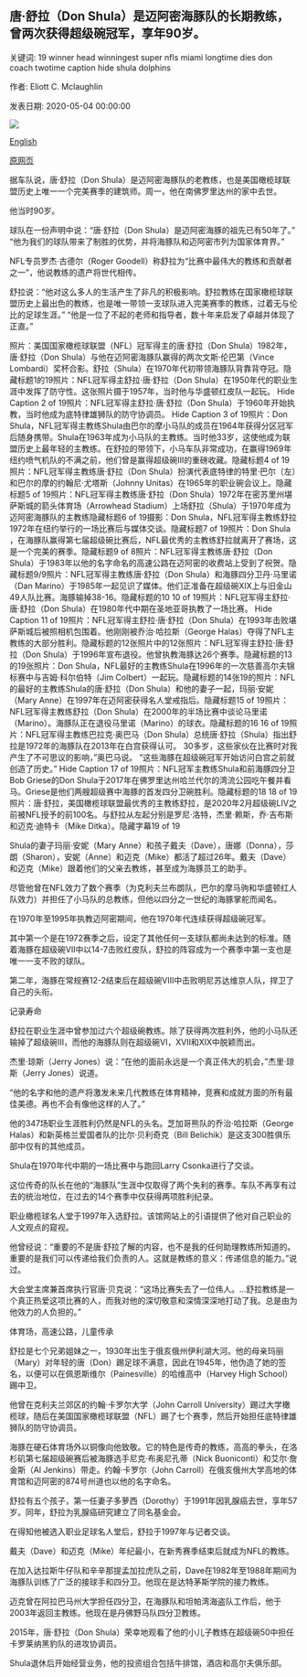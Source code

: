 ## 唐·舒拉（Don Shula）是迈阿密海豚队的长期教练，曾两次获得超级碗冠军，享年90岁。

关键词: 19 winner head winningest super nfls miami longtime dies don coach twotime caption hide shula dolphins

作者: Eliott C. Mclaughlin

发表日期: 2020-05-04 00:00:00

![](https://cdn.cnn.com/cnnnext/dam/assets/200504103451-03-don-shula-obit-restricted-super-tease.jpg)

[English](Don%20Shula%2C%20longtime%20Miami%20Dolphins%20coach%20and%20two-time%20Super%20Bowl%20winner%2C%20dies%20at%2090.md)

[原网页](https://edition.cnn.com/2020/05/04/us/don-shula-miami-dolphins-coach-obit-spt/index.html)

据车队说，唐·舒拉（Don Shula）是迈阿密海豚队的老教练，也是美国橄榄球联盟历史上唯一一个完美赛季的建筑师。周一，他在南佛罗里达州的家中去世。

他当时90岁。

球队在一份声明中说：“唐·舒拉（Don Shula）是迈阿密海豚的祖先已有50年了。” “他为我们的球队带来了制胜的优势，并将海豚队和迈阿密市列为国家体育界。”

NFL专员罗杰·古德尔（Roger Goodell）称舒拉为“比赛中最伟大的教练和贡献者之一”，他说教练的遗产将世代相传。

舒拉说：“他对这么多人的生活产生了非凡的积极影响。舒拉教练在国家橄榄球联盟历史上最出色的教练，也是唯一带领一支球队进入完美赛季的教练，过着无与伦比的足球生涯。” “他是一位了不起的老师和指导者，数十年来启发了卓越并体现了正直。”

照片：美国国家橄榄球联盟（NFL）冠军得主的唐·舒拉（Don Shula）1982年，唐·舒拉（Don Shula）与他在迈阿密海豚队赢得的两次文斯·伦巴第（Vince Lombardi）奖杯合影。舒拉（Shula）在1970年代初带领海豚队背靠背夺冠。隐藏标题1的19照片：NFL冠军得主舒拉·唐·舒拉（Don Shula）在1950年代的职业生涯中发挥了防守性。这张照片摄于1957年，当时他与华盛顿红皮队一起玩。 Hide Caption 2 of 19照片：NFL冠军得主舒拉·唐·舒拉（Don Shula）于1960年开始执教，当时他成为底特律雄狮队的防守协调员。 Hide Caption 3 of 19照片：Don Shula，NFL冠军得主教练Shula由巴尔的摩小马队的成员在1964年获得分区冠军后随身携带。Shula在1963年成为小马队的主教练。当时他33岁，这使他成为联盟历史上最年轻的主教练。在舒拉的带领下，小马车队非常成功，在赢得1969年纽约喷气机队的不满之前，他们曾是赢得超级碗III的重磅收藏。隐藏标题4 of 19照片：NFL冠军得主教练唐·舒拉（Don Shula）扮演代表底特律的特里·巴尔（左）和巴尔的摩的约翰尼·尤塔斯（Johnny Unitas）在1965年的职业碗会议上。隐藏标题5 of 19照片：NFL冠军得主教练唐·舒拉（Don Shula）1972年在密苏里州堪萨斯城的箭头体育场（Arrowhead Stadium）上场舒拉（Shula）于1970年成为迈阿密海豚队的主教练隐藏标题6 of 19摄影：Don Shula，NFL冠军得主教练舒拉1972年在纽约举行的一场比赛后与媒体交谈。隐藏标题7 of 19照片：Don Shula ，在海豚队赢得第七届超级碗比赛后，NFL最优秀的主教练舒拉就离开了赛场，这是一个完美的赛季。隐藏标题9 of 8照片：NFL冠军得主教练唐·舒拉（Don Shula）于1983年以他的名字命名的高速公路在迈阿密的收费站上受到了祝贺。隐藏标题9/9照片：NFL冠军得主教练唐·舒拉（Don Shula）和海豚四分卫丹·马里诺（Dan Marino）于1985年一起见识了媒体。他们正准备在超级碗XIX上与旧金山49人队比赛。海豚输掉38-16。隐藏标题的10 10 of 19照片：NFL冠军得主舒拉·唐·舒拉（Don Shula）在1980年代中期在圣地亚哥执教了一场比赛。 Hide Caption 11 of 19照片：NFL冠军得主舒拉·唐·舒拉（Don Shula）在1993年击败堪萨斯城后被照相机包围着。他刚刚被乔治·哈拉斯（George Halas）夺得了NFL主教练的大部分胜利。隐藏标题的12张照片中的12张照片：NFL冠军得主舒拉·唐·舒拉（Don Shula）于1996年宣布退役。他曾执教海豚达26个赛季。隐藏标题的13的19张照片：Don Shula，NFL最好的主教练Shula在1996年的一次慈善高尔夫锦标赛中与吉姆·科尔伯特（Jim Colbert）一起玩。隐藏标题的14张19的照片：NFL的最好的主教练Shula的唐·舒拉（Don Shula）和他的妻子一起，玛丽·安妮（Mary Anne）在1997年在迈阿密获得名人堂戒指后。隐藏标题15 of 19照片：NFL冠军得主教练舒拉（Don Shula）在2000年的半场比赛中谈论马里诺（Marino）。海豚队正在退役马里诺（Marino）的球衣。隐藏标题的16 16 of 19照片：NFL冠军得主教练巴拉克·奥巴马（Don Shula）总统唐·舒拉（Shula）指出舒拉是1972年的海豚队在2013年在白宫获得认可。 30多岁，这些家伙在比赛时对我产生了不可思议的影响，”奥巴马说。 “这些海豚在超级碗冠军开始访问白宫之前就创造了历史。” Hide Caption 17 of 19照片：NFL冠军主教练Shula和前海豚四分卫Bob Griese的Don Shula于2017年在佛罗里达州哈兰代尔的湾流公园吃午餐并看马。Griese是他们两艘超级赛中海豚的首发四分卫碗胜利。隐藏标题的18 18 of 19照片：唐·舒拉，美国橄榄球联盟最优秀的主教练舒拉，是2020年2月超级碗LIV之前被NFL授予的前100名。与舒拉从左起分别是罗尼·洛特，杰里·赖斯，乔·吉布斯和迈克·迪特卡（Mike Ditka）。隐藏字幕19 of 19

Shula的妻子玛丽·安妮（Mary Anne）和孩子戴夫（Dave），唐娜（Donna），莎朗（Sharon），安妮（Anne）和迈克（Mike）都活了超过26年。戴夫（Dave）和迈克（Mike）跟着他们的父亲去教练，甚至成为海豚员工的助手。

尽管他曾在NFL效力了数个赛季（为克利夫兰布朗队，巴尔的摩马驹和华盛顿红人队效力）并担任了小马队的总教练，但他以四分之一世纪的海豚掌舵而闻名。

在1970年至1995年执教迈阿密期间，他在1970年代连续获得超级碗冠军。

其中第一个是在1972赛季之后，设定了其他任何一支球队都尚未达到的标准。随着海豚在超级碗VII中以14-7击败红皮队，舒拉的阵容成为一个赛季中第一支也是唯一一支不败的球队。

第二年，海豚在常规赛12-2结束后在超级碗VIII中击败明尼苏达维京人队，捍卫了自己的头衔。

记录寿命

舒拉在职业生涯中曾参加过六个超级碗教练。除了获得两次胜利外，他的小马队还输掉了超级碗III，而他的海豚队则在超级碗VI，XVII和XIX中脱颖而出。

杰里·琼斯（Jerry Jones）说：“在他的面前永远是一个真正伟大的机会，”杰里·琼斯（Jerry Jones）说道。

“他的名字和他的遗产将激发未来几代教练在体育精神，竞赛和成就方面的所有最佳美德。再也不会有像他这样的人了。”

他的347场职业生涯胜利仍然是NFL的头名。芝加哥熊队的乔治·哈拉斯（George Halas）和新英格兰爱国者队的比尔·贝利奇克（Bill Belichik）是这支300胜俱乐部中仅有的其他成员。

Shula在1970年代中期的一场比赛中与跑回Larry Csonka进行了交谈。

这位传奇的队长在他的“海豚队”生涯中仅取得了两个失利的赛季。车队不再享有过去的统治地位，在过去的14个赛季中仅获得两项胜利纪录。

职业橄榄球名人堂于1997年入选舒拉。该馆网站上的引语提供了他对自己职业的人文观点的窥视。

他曾经说：“重要的不是唐·舒拉了解的内容，也不是我的任何助理教练所知道的。重要的是我们可以传递给我们负责的人。这就是教练的意义：传递信息的能力。”说过。

大会堂主席兼首席执行官唐·贝克说：“这场比赛失去了一位伟人。...舒拉教练是一个真正热爱这项比赛的人，而我对他的深切敬意和深情深深地打动了我。总是由为他效力的人负担的。”

体育场，高速公路，儿童传承

舒拉是七个兄弟姐妹之一，1930年出生于俄亥俄州伊利湖大河。他的母亲玛丽（Mary）对年轻的唐（Don）踢足球不满意，因此在1945年，他伪造了她的签名，以便可以在佩恩斯维尔（Painesville）的哈维高中（Harvey High School）踢中卫。

他曾在克利夫兰郊区的约翰·卡罗尔大学（John Carroll University）踢过大学橄榄球，随后在美国国家橄榄球联盟（NFL）踢了七个赛季，然后开始担任底特律雄狮队的防守协调员。

海豚在硬石体育场外以铜像向他致敬。它的特色是传奇的教练，高高的拳头，在洛杉矶第七届超级碗赛后被海豚选手尼克·布奥尼孔蒂（Nick Buoniconti）和艾尔·詹金斯（Al Jenkins）带走。约翰·卡罗尔（John Carroll）在俄亥俄州大学高地的体育馆和迈阿密的874号州道也以他的名字命名。

舒拉有五个孩子，第一任妻子多萝西（Dorothy）于1991年因乳腺癌去世，享年57岁。同年，舒拉为乳腺癌研究建立了同名基金会。

在得知他被选入职业足球名人堂后，舒拉于1997年与记者交谈。

戴夫（Dave）和迈克（Mike）年纪最小，在新秀赛季结束后就成为NFL的教练。

在加入达拉斯牛仔队和辛辛那提孟加拉虎队之前，Dave在1982年至1988年期间为海豚队训练了广泛的接球手和四分卫。他现在是达特茅斯学院的接力教练。

迈克曾在阿拉巴马州大学担任四分卫，在海豚队和坦帕湾海盗队工作后，他于2003年返回主教练。他现在是丹佛野马队四分卫教练。

2015年，唐·舒拉（Don Shula）荣幸地观看了他的小儿子教练在超级碗50中担任卡罗莱纳黑豹队的进攻协调员。

Shula退休后开始经营业务，他的投资组合包括牛排馆，酒店和高尔夫俱乐部。